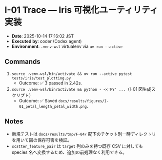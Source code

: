 # I-01 Trace — Iris 可視化ユーティリティ実装

- **Date**: 2025-10-14 17:16:02 JST
- **Executed by**: coder (Codex agent)
- **Environment**: `.venv-wsl` virtualenv via `uv run --active`

## Commands

1. `source .venv-wsl/bin/activate && uv run --active pytest tests/iris/test_plotting.py`
   - Outcome: ✅ 3 passed in 2.42s.
2. `source .venv-wsl/bin/activate && python - <<'PY' ...`（I-01 図生成スクリプト）
   - Outcome: ✅ Saved `docs/results/figures/I-01_petal_length_petal_width.png`.

## Notes

- 新規テストは `docs/results/tmp/F-04/` 配下のチケット別一時ディレクトリを用いて図の保存可否を検証。
- `scatter_feature_pair` は `target` 列のみを持つ既存 CSV に対しても species 名へ変換するため、追加の前処理なく利用できる。
